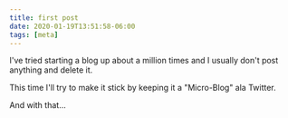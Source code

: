 ```yaml
---
title: first post
date: 2020-01-19T13:51:58-06:00
tags: [meta]
---
```


I've tried starting a blog up about a million times and I usually don't post anything and delete it. 

This time I'll try to make it stick by keeping it a "Micro-Blog" ala Twitter.

And with that...
